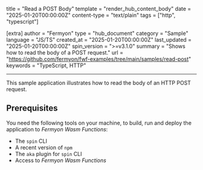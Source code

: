 title = "Read a POST Body"
template = "render_hub_content_body"
date = "2025-01-20T00:00:00Z"
content-type = "text/plain"
tags = ["http", "typescript"]

[extra]
author = "Fermyon"
type = "hub_document"
category = "Sample"
language = "JS/TS"
created_at = "2025-01-20T00:00:00Z"
last_updated = "2025-01-20T00:00:00Z"
spin_version = ">=v3.1.0"
summary = "Shows how to read the body of a POST request."
url = "https://github.com/fermyon/fwf-examples/tree/main/samples/read-post"
keywords = "TypeScript, HTTP"

---

This sample application illustrates how to read the body of an HTTP POST request.

## Prerequisites

You need the following tools on your machine, to build, run and deploy the application to _Fermyon Wasm Functions_:

- The `spin` CLI
- A recent version of `npm`
- The `aka` plugin for `spin` CLI
- Access to _Fermyon Wasm Functions_
